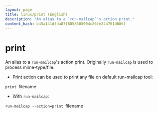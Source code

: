 ```yaml
---
layout: page
title: linux/print (English)
description: "An alias to a `run-mailcap`'s action print."
content_hash: b45a141dfda87f8058505004c86fe244701d686f
---
```

# print

An alias to a `run-mailcap`'s action print.
Originally `run-mailcap` is used to process mime-type/file.

- Print action can be used to print any file on default run-mailcap tool:

`print `<span class="tldr-var badge badge-pill bg-dark-lm bg-white-dm text-white-lm text-dark-dm font-weight-bold">filename</span>

- With `run-mailcap`:

`run-mailcap --action=print `<span class="tldr-var badge badge-pill bg-dark-lm bg-white-dm text-white-lm text-dark-dm font-weight-bold">filename</span>

